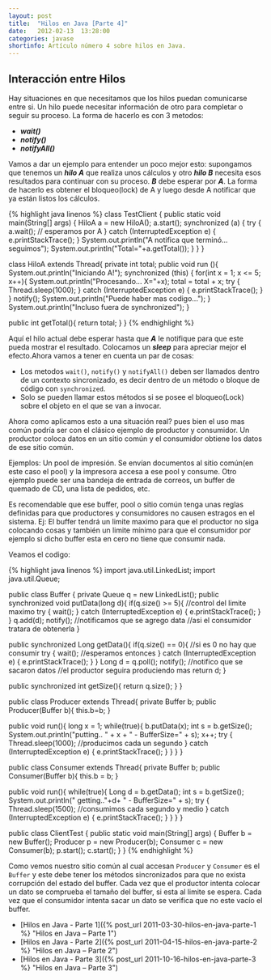 ```yaml
---
layout: post
title:  "Hilos en Java [Parte 4]"
date:   2012-02-13  13:28:00
categories: javase
shortinfo: Artículo número 4 sobre hilos en Java.
---
```


## Interacción entre Hilos 
Hay situaciones en que necesitamos que los hilos puedan comunicarse entre si. Un hilo puede necesitar información 
de otro para completar o seguir su proceso. La forma de hacerlo es con 3 metodos:

*   **_wait()_**
*   **_notify()_**
*   **_notifyAll()_**

Vamos a dar un ejemplo para entender un poco mejor esto: supongamos que tenemos un **_hilo A_** que realiza unos cálculos y 
otro _**hilo B**_ necesita esos resultados para continuar con su proceso. **_B_** debe esperar por _**A**_. La forma de hacerlo 
es obtener el bloqueo(lock) de A y luego desde A notificar que ya están listos los cálculos.

{% highlight java linenos %}
class TestClient {
   public static void main(String[] args) { 
      HiloA a = new HiloA(); 
      a.start(); 
      synchronized (a) { 
         try { 
            a.wait(); // esperamos por A 
         } catch (InterruptedException e) { 
            e.printStackTrace(); 
         } 
         System.out.println("A notifica que terminó... seguimos"); 
         System.out.println("Total="+a.getTotal()); 
      } 
   }
}

class HiloA extends Thread{
   private int total;
   public void run (){ 
      System.out.println("Iniciando A!"); 
      synchronized (this) { 
         for(int x = 1; x <= 5; x++){ 
            System.out.println("Procesando... X="+x); 
            total = total + x; 
            try { 
               Thread.sleep(1000); 
            } catch (InterruptedException e) { 
               e.printStackTrace(); 
            } 
         } 
         notify(); 
         System.out.println("Puede haber mas codigo..."); 
      } 
      System.out.println("Incluso fuera de synchronized"); 
   }

   public int getTotal(){ 
      return total; 
   }
} 
{% endhighlight %}<br/>

Aquí el hilo actual debe esperar hasta que _**A**_ le notifique para que este pueda mostrar el resultado. Colocamos 
un **_sleep_** para apreciar mejor el efecto.Ahora vamos a tener en cuenta un par de cosas:

*   Los metodos `wait()`, `notify()` y `notifyAll()` deben ser llamados dentro de un contexto sincronizado, es decir 
dentro de un método o bloque de código con `synchronized`.
*   Solo se pueden llamar estos métodos si se posee el bloqueo(Lock) sobre el objeto en el que se van a invocar.

Ahora como aplicamos esto a una situación real? pues bien el uso mas común podría ser con el clásico ejemplo de productor y 
consumidor. Un productor coloca datos en un sitio común y el consumidor obtiene los datos de ese sitio común. 

Ejemplos: Un pool de impresión. Se envían documentos al sitio común(en este caso el pool) y la impresora accesa a ese pool y consume. 
Otro ejemplo puede ser una bandeja de entrada de correos, un buffer de quemado de CD, una lista de pedidos, etc.

Es recomendable que ese buffer, pool o sitio común tenga unas reglas definidas para que productores y consumidores no 
causen estragos en el sistema. Ej: El buffer tendrá un limite maximo para que el productor no siga colocando cosas y 
también un limite mínimo para que el consumidor por ejemplo si dicho buffer esta en cero no tiene que consumir nada.

Veamos el codigo:

{% highlight java linenos %} 
import java.util.LinkedList; 
import java.util.Queue;

public class Buffer {
   private Queue q = new LinkedList();
   public synchronized void putData(long d){ 
      if(q.size() >= 5){ 
         //control del limite maximo 
         try { 
            wait(); 
         } catch (InterruptedException e) { 
            e.printStackTrace(); 
         } 
      } 
      q.add(d); 
      notify(); 
      //notificamos que se agrego data //asi el consumidor tratara de obtenerla 
   }
   
   public synchronized Long getData(){ 
      if(q.size() == 0){ 
         //si es 0 no hay que consumir 
         try { 
            wait(); 
            //esperamos entonces 
         } catch (InterruptedException e) { 
            e.printStackTrace(); 
         } 
      } 
      Long d = q.poll(); 
      notify(); 
      //notifico que se sacaron datos 
      //el productor seguira produciendo mas 
      return d; 
   }

   public synchronized int getSize(){ 
      return q.size(); 
   }
}

public class Producer extends Thread{
   private Buffer b; 
   public Producer(Buffer b){ 
      this.b=b; 
   }

   public void run(){ 
      long x = 1; 
      while(true){ 
         b.putData(x); 
         int s = b.getSize(); 
         System.out.println("putting.. " + x + " - BufferSize=" + s); 
         x++; 
         try { 
            Thread.sleep(1000); //producimos cada un segundo 
         } catch (InterruptedException e) { 
            e.printStackTrace(); 
         } 
      } 
   }
}

public class Consumer extends Thread{
   private Buffer b; 
   public Consumer(Buffer b){ 
      this.b = b; 
   }
   
   public void run(){ 
      while(true){ 
         Long d = b.getData(); 
         int s = b.getSize(); 
         System.out.println(" getting.."+d+ " - BufferSize=" + s); 
         try { 
            Thread.sleep(1500); //consumimos cada segundo y medio 
         } catch (InterruptedException e) { 
            e.printStackTrace(); 
         } 
      } 
   }
}

public class ClientTest {
   public static void main(String[] args) { 
      Buffer b = new Buffer(); 
      Producer p = new Producer(b); 
      Consumer c = new Consumer(b); 
      p.start(); 
      c.start(); 
   }
} 
{% endhighlight %}

Como vemos nuestro sitio común al cual accesan `Producer` y `Consumer` es el `Buffer` y este debe tener los métodos 
sincronizados para que no exista corrupción del estado del buffer. Cada vez que el productor intenta colocar un dato se 
comprueba el tamaño del buffer, si esta al limite se espera. Cada vez que el consumidor intenta sacar un dato se verifica 
que no este vacío el buffer.

* [Hilos en Java - Parte 1]({% post_url 2011-03-30-hilos-en-java-parte-1 %} "Hilos en Java – Parte 1")
* [Hilos en Java - Parte 2]({% post_url 2011-04-15-hilos-en-java-parte-2 %} "Hilos en Java – Parte 2")
* [Hilos en Java - Parte 3]({% post_url 2011-10-16-hilos-en-java-parte-3 %} "Hilos en Java – Parte 3")
    